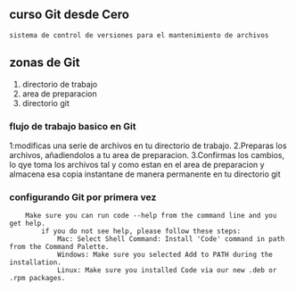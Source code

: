 ## curso Git desde Cero
    sistema de control de versiones para el mantenimiento de archivos
## zonas de Git
 1. directorio de trabajo
 2. area de preparacion 
 3. directorio git

### flujo de trabajo basico en Git
1:modificas una serie de archivos en tu directorio de trabajo.
2.Preparas los archivos, añadiendolos a tu area de preparacion.
3.Confirmas los cambios, lo qye toma los archivos tal y como estan en el area de preparacion y almacena esa copia instantane de manera permanente en tu directorio git
### configurando Git por primera vez
```
    Make sure you can run code --help from the command line and you get help.
        if you do not see help, please follow these steps:
            Mac: Select Shell Command: Install 'Code' command in path from the Command Palette.
            Windows: Make sure you selected Add to PATH during the installation.
            Linux: Make sure you installed Code via our new .deb or .rpm packages.
```
